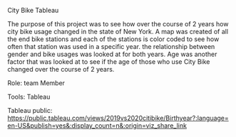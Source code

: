 City Bike Tableau


 The purpose of this project was to see how over the course of 2 years how city bike usage changed in the state of New York. A map was created of all the end bike stations and each of the stations is color coded to see how often that station was used in a specific year. the relationship between gender and bike usages was looked at for both years. Age was another factor that was looked at to see if the age of those who use City Bike changed over the course of 2 years.

Role: team Member

Tools: Tableau

Tableau public: https://public.tableau.com/views/2019vs2020citibike/Birthyear?:language=en-US&publish=yes&:display_count=n&:origin=viz_share_link

